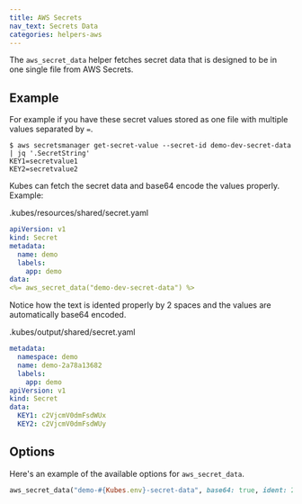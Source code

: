 ```yaml
---
title: AWS Secrets
nav_text: Secrets Data
categories: helpers-aws
---
```


The `aws_secret_data` helper fetches secret data that is designed to be in one single file from AWS Secrets.

## Example

For example if you have these secret values stored as one file with multiple values separated by `=`.

    $ aws secretsmanager get-secret-value --secret-id demo-dev-secret-data | jq '.SecretString'
    KEY1=secretvalue1
    KEY2=secretvalue2

Kubes can fetch the secret data and base64 encode the values properly.  Example:

.kubes/resources/shared/secret.yaml

```yaml
apiVersion: v1
kind: Secret
metadata:
  name: demo
  labels:
    app: demo
data:
<%= aws_secret_data("demo-dev-secret-data") %>
```

Notice how the text is idented properly by 2 spaces and the values are automatically base64 encoded.

.kubes/output/shared/secret.yaml

```yaml
metadata:
  namespace: demo
  name: demo-2a78a13682
  labels:
    app: demo
apiVersion: v1
kind: Secret
data:
  KEY1: c2VjcmV0dmFsdWUx
  KEY2: c2VjcmV0dmFsdWUy
```

## Options

Here's an example of the available options for `aws_secret_data`.

```ruby
aws_secret_data("demo-#{Kubes.env}-secret-data", base64: true, ident: 2)
```
